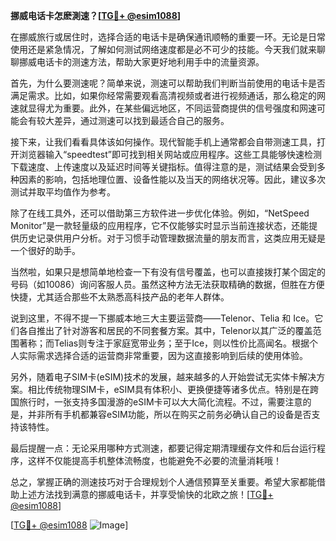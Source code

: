 **挪威电话卡怎麽測速？[[TG💪+ @esim1088](https://t.me/s/esim1088)]**

在挪威旅行或居住时，选择合适的电话卡是确保通讯顺畅的重要一环。无论是日常使用还是紧急情况，了解如何测试网络速度都是必不可少的技能。今天我们就来聊聊挪威电话卡的测速方法，帮助大家更好地利用手中的流量资源。

首先，为什么要测速呢？简单来说，测速可以帮助我们判断当前使用的电话卡是否满足需求。比如，如果你经常需要观看高清视频或者进行视频通话，那么稳定的网速就显得尤为重要。此外，在某些偏远地区，不同运营商提供的信号强度和网速可能会有较大差异，通过测速可以找到最适合自己的服务。

接下来，让我们看看具体该如何操作。现代智能手机上通常都会自带测速工具，打开浏览器输入“speedtest”即可找到相关网站或应用程序。这些工具能够快速检测下载速度、上传速度以及延迟时间等关键指标。值得注意的是，测试结果会受到多种因素的影响，包括地理位置、设备性能以及当天的网络状况等。因此，建议多次测试并取平均值作为参考。

除了在线工具外，还可以借助第三方软件进一步优化体验。例如，“NetSpeed Monitor”是一款轻量级的应用程序，它不仅能够实时显示当前连接状态，还能提供历史记录供用户分析。对于习惯手动管理数据流量的朋友而言，这类应用无疑是一个很好的助手。

当然啦，如果只是想简单地检查一下有没有信号覆盖，也可以直接拨打某个固定的号码（如10086）询问客服人员。虽然这种方法无法获取精确的数据，但胜在方便快捷，尤其适合那些不太熟悉高科技产品的老年人群体。

说到这里，不得不提一下挪威本地三大主要运营商——Telenor、Telia 和 Ice。它们各自推出了针对游客和居民的不同套餐方案。其中，Telenor以其广泛的覆盖范围著称；而Telias则专注于家庭宽带业务；至于Ice，则以性价比高闻名。根据个人实际需求选择合适的运营商非常重要，因为这直接影响到后续的使用体验。

另外，随着电子SIM卡(eSIM)技术的发展，越来越多的人开始尝试无实体卡解决方案。相比传统物理SIM卡，eSIM具有体积小、更换便捷等诸多优点。特别是在跨国旅行时，一张支持多国漫游的eSIM卡可以大大简化流程。不过，需要注意的是，并非所有手机都兼容eSIM功能，所以在购买之前务必确认自己的设备是否支持该特性。

最后提醒一点：无论采用哪种方式测速，都要记得定期清理缓存文件和后台运行程序，这样不仅能提高手机整体流畅度，也能避免不必要的流量消耗哦！

总之，掌握正确的测速技巧对于合理规划个人通信预算至关重要。希望大家都能借助上述方法找到满意的挪威电话卡，并享受愉快的北欧之旅！[[TG💪+ @esim1088](https://t.me/s/esim1088)]

[[TG💪+ @esim1088](https://t.me/s/esim1088) ![Image](https://i.postimg.cc/4NQfJmqS/Snipaste-2025-05-13-00-14-12.png)]